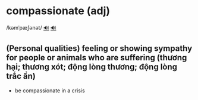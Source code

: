 # compassionate (adj)

/kəmˈpæʃənət/ [🔊](https://www.oxfordlearnersdictionaries.com/media/english/uk_pron/c/com/compa/compassionate__gb_1.mp3) [🔊](https://www.oxfordlearnersdictionaries.com/media/english/us_pron/c/com/compa/compassionate__us_1.mp3)

## (Personal qualities) feeling or showing sympathy for people or animals who are suffering (thương hại; thương xót; động lòng thương; động lòng trắc ẩn)

- be compassionate in a crisis